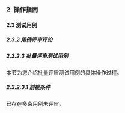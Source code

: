 ### 2. 操作指南

#### 2.3 测试用例

##### 2.3.2 用例评审评论

##### 2.3.2.3 批量评审测试用例

本节为您介绍批量评审测试用例的具体操作过程。

##### 2.3.2.3.1 前提条件

已存在多条用例未评审。
